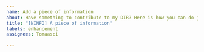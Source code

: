 ```yaml
---
name: Add a piece of information
about: Have something to contribute to my DIR? Here is how you can do just that.
title: "[NINFO] A piece of information"
labels: enhancement
assignees: Tomaasci

---
```



